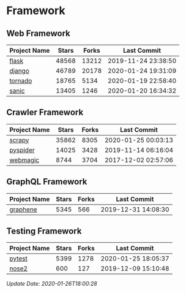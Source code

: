# Framework

## Web Framework

| Project Name | Stars | Forks | Last Commit |
| ------------ | ----- | ----- | ----------- |
| [flask](https://github.com/pallets/flask) | 48568 | 13212 | 2019-11-24 23:38:50 |
| [django](https://github.com/django/django) | 46789 | 20178 | 2020-01-24 19:31:09 |
| [tornado](https://github.com/tornadoweb/tornado) | 18765 | 5134 | 2020-01-19 22:58:40 |
| [sanic](https://github.com/huge-success/sanic) | 13405 | 1246 | 2020-01-20 16:34:32 |

## Crawler Framework

| Project Name | Stars | Forks | Last Commit |
| ------------ | ----- | ----- | ----------- |
| [scrapy](https://github.com/scrapy/scrapy) | 35862 | 8305 | 2020-01-25 00:03:13 |
| [pyspider](https://github.com/binux/pyspider) | 14025 | 3428 | 2019-11-14 06:16:04 |
| [webmagic](https://github.com/code4craft/webmagic) | 8744 | 3704 | 2017-12-02 02:57:06 |

## GraphQL Framework

| Project Name | Stars | Forks | Last Commit |
| ------------ | ----- | ----- | ----------- |
| [graphene](https://github.com/graphql-python/graphene) | 5345 | 566 | 2019-12-31 14:08:30 |

## Testing Framework

| Project Name | Stars | Forks | Last Commit |
| ------------ | ----- | ----- | ----------- |
| [pytest](https://github.com/pytest-dev/pytest) | 5399 | 1278 | 2020-01-25 18:05:37 |
| [nose2](https://github.com/nose-devs/nose2) | 600 | 127 | 2019-12-09 15:10:48 |

*Update Date: 2020-01-26T18:00:28*